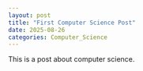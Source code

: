 ```yaml
---
layout: post
title: "First Computer Science Post"
date: 2025-08-26
categories: Computer_Science
---
```

This is a post about computer science.